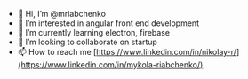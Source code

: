 - 👋 Hi, I’m @mriabchenko
- 👀 I’m interested in angular front end development
- 🌱 I’m currently learning electron, firebase
- 💞️ I’m looking to collaborate on startup
- 📫 How to reach me [https://www.linkedin.com/in/nikolay-r/](https://www.linkedin.com/in/mykola-riabchenko/)

<!---
mriabchenko/mriabchenko is a ✨ special ✨ repository because its `README.md` (this file) appears on your GitHub profile.
You can click the Preview link to take a look at your changes.
--->
